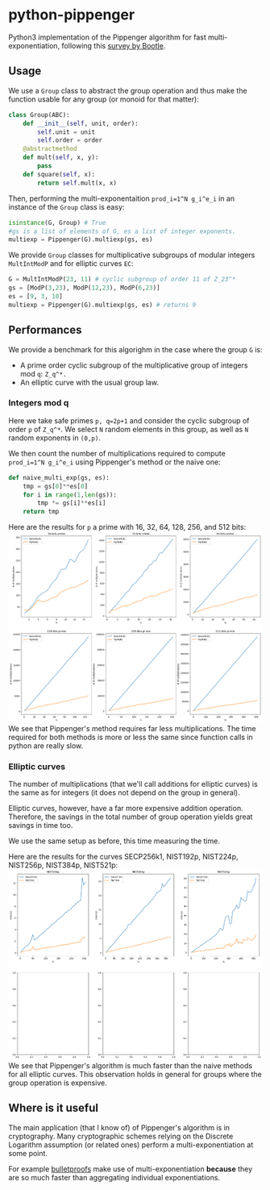 # python-pippenger
Python3 implementation of the Pippenger algorithm for fast multi-exponentiation, following this [survey by Bootle](pippenger.pdf).

## Usage
We use a `Group` class to abstract the group operation and thus make the function usable for any group (or monoid for that matter):
```python 
class Group(ABC):
    def __init__(self, unit, order):
        self.unit = unit
        self.order = order
    @abstractmethod
    def mult(self, x, y):
        pass
    def square(self, x):
        return self.mult(x, x)
```
Then, performing the multi-exponentaition `prod_i=1^N g_i^e_i` in an instance of the `Group` class is easy:
```python
isinstance(G, Group) # True
#gs is a list of elements of G, es a list of integer exponents.
multiexp = Pippenger(G).multiexp(gs, es) 
```
We provide `Group` classes for multiplicative subgroups of modular integers `MultIntModP` and for elliptic curves `EC`:
```python
G = MultIntModP(23, 11) # cyclic subgroup of order 11 of Z_23^* 
gs = [ModP(3,23), ModP(12,23), ModP(6,23)]
es = [9, 3, 10]
multiexp = Pippenger(G).multiexp(gs, es) # returns 9
```

## Performances
We provide a benchmark for this algorighm in the case where the group `G` is:
- A prime order cyclic subgroup of the multiplicative group of integers mod `q`: `Z_q^*.`
- An elliptic curve with the usual group law.

### Integers mod q
Here we take safe primes `p, q=2p+1` and consider the cyclic subgroup of order `p` of `Z_q^*`. We select `N` random elements in this group, as well as `N` random exponents in `(0,p)`.

We then count the number of multiplications required to compute `prod_i=1^N g_i^e_i` using Pippenger's method or the naive one:
```python
def naive_multi_exp(gs, es):
    tmp = gs[0]**es[0]
    for i in range(1,len(gs)):
        tmp *= gs[i]**es[i]
    return tmp
```
Here are the results for `p` a prime with 16, 32, 64, 128, 256, and 512 bits:
![IntModP](images/performance_integers_modp.png)
We see that Pippenger's method requires far less multiplications. The time required for both methods is more or less the same since function calls in python are really slow.

### Elliptic curves
The number of multiplications (that we'll call additions for elliptic curves) is the same as for integers (it does not depend on the group in general).

Elliptic curves, however, have a far more expensive addition operation. Therefore, the savings in the total number of group operation yields great savings in time too.

We use the same setup as before, this time measuring the time.

Here are the results for the curves SECP256k1, NIST192p, NIST224p, NIST256p, NIST384p, NIST521p:
![EC](images/performance_ec.png)
We see that Pippenger's algorithm is much faster than the naive methods for all elliptic curves. This observation holds in general for groups where the group operation is expensive.

## Where is it useful
The main application (that I know of) of Pippenger's algorithm is in cryptography. Many cryptographic schemes relying on the Discrete Logarithm assumption (or related ones) perform a multi-exponentiation at some point. 

For example [bulletproofs](https://crypto.stanford.edu/bulletproofs/) make use of multi-exponentiation **because** they are so much faster than aggregating individual exponentiations.